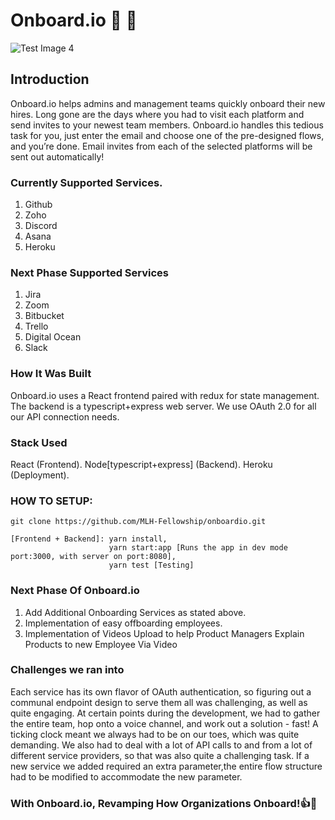 # Onboard.io :rocket: :checkered_flag:

![Test Image 4](https://github.com/MLH-Fellowship/onboardio/blob/master/onboardio.png)

## Introduction

Onboard.io helps admins and management teams quickly onboard their new hires. Long gone are the days where you had to visit each platform and send invites to your newest team members. Onboard.io handles this tedious task for you, just enter the email and choose one of the pre-designed flows, and you’re done. Email invites from each of the selected platforms will be sent out automatically!

### Currently Supported Services.


1. Github
2. Zoho
3. Discord
4. Asana
5. Heroku


### Next Phase Supported Services


1. Jira
2. Zoom
3. Bitbucket
4. Trello
5. Digital Ocean
6. Slack


### How It Was Built

Onboard.io uses a React frontend paired with redux for state management. The backend is a typescript+express web server. We use OAuth 2.0 for all our API connection needs.

### Stack Used

React (Frontend).
Node[typescript+express] (Backend).
Heroku (Deployment).

### HOW TO SETUP:

```
git clone https://github.com/MLH-Fellowship/onboardio.git
```

```
[Frontend + Backend]: yarn install,
                      yarn start:app [Runs the app in dev mode port:3000, with server on port:8080],
                      yarn test [Testing]
```


### Next Phase Of Onboard.io

1. Add Additional Onboarding Services as stated above.
2. Implementation of easy offboarding employees.
3. Implementation of Videos Upload to help Product Managers Explain Products to new Employee Via Video


### Challenges we ran into


Each service has its own flavor of OAuth authentication, so figuring out a communal endpoint
design to serve them all was challenging, as well as quite engaging. At certain points
during the development, we had to gather the entire team, hop onto a voice channel,
and work out a solution - fast! A ticking clock meant we always had to be on our toes,
which was quite demanding.
We also had to deal with a lot of API calls to and from a lot of different service providers,
so that was also quite a challenging task.
If a new service we added required an extra parameter,the entire flow structure had
to be modified to accommodate the new parameter.


### With Onboard.io, Revamping How Organizations Onboard!:+1::sparkling_heart:
